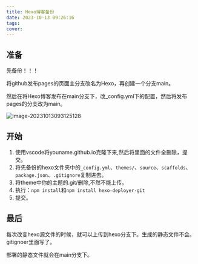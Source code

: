 ```yaml
---
title: Hexo博客备份
date: 2023-10-13 09:26:16
tags:
cover: 
---
```


## 准备

先备份！！！

将github发布pages的页面主分支改名为Hexo，再创建一个分支main。

然后在将Hexo博客发布在main分支下，改_config.yml下的配置，然后将发布pages的分支改为main。

![image-20231013093125128](https://cdn.jsdelivr.net/gh/OrangeZSW/blog_img/blog_img/image-20231013093125128.png)

## 开始

1. 使用vscode将youname.github.io克隆下来,然后将里面的文件全删除，提交。
2. 将先备份的hexo文件夹中的`_config.yml`、`themes/`、`source`、`scaffolds`、`package.json`、`.gitignore`复制进去。
3. 将theme中你的主题的.git/删除,不然不能上传。
4. 执行：`npm install`和`npm install hexo-deployer-git`
5.  提交。

## 最后

每次改变hexo源文件的时候，就可以上传到hexo分支下。生成的静态文件不会。gitignoer里面写了。

部署的静态文件就会在main分支下。





